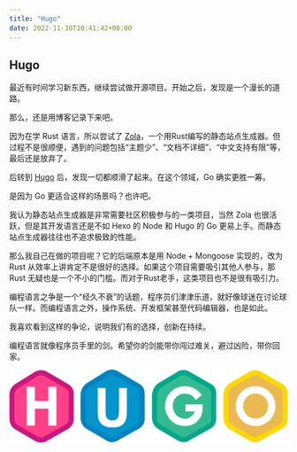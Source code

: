 ```yaml
---
title: "Hugo"
date: 2022-11-30T10:41:42+08:00
---
```


## Hugo

最近有时间学习新东西，继续尝试做开源项目。开始之后，发现是一个漫长的道路。

那么，还是用博客记录下来吧。

因为在学 Rust 语言，所以尝试了 [Zola](https://www.getzola.org/)，一个用Rust编写的静态站点生成器。但过程不是很顺便，遇到的问题包括“主题少”、“文档不详细”、“中文支持有限”等，最后还是放弃了。

后转到 [Hugo](https://gohugo.io/) 后，发现一切都顺滑了起来。在这个领域，Go 确实更胜一筹。

是因为 Go 更适合这样的场景吗？也许吧。

我认为静态站点生成器是非常需要社区积极参与的一类项目，当然 Zola 也很活跃，但是其开发语言还是不如 Hexo 的 Node 和 Hugo 的 Go 更易上手。而静态站点生成器往往也不追求极致的性能。

那么我自己在做的项目呢？它的后端原本是用 Node + Mongoose 实现的，改为 Rust 从效率上讲肯定不是很好的选择。如果这个项目需要吸引其他人参与，那 Rust 无疑也是一个不小的门槛。而对于Rust老手，这类项目也不是很有吸引力。

编程语言之争是一个“经久不衰”的话题，程序员们津津乐道，就好像球迷在讨论球队一样。而编程语言之外，操作系统、开发框架甚至代码编辑器，也是如此。

我喜欢看到这样的争论，说明我们有的选择，创新在持续。

编程语言就像程序员手里的剑。希望你的剑能带你闯过难关，避过凶险，带你回家。

![Hugo Logo](/images/hugo-logo-wide.svg)